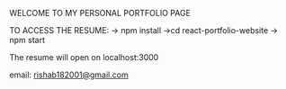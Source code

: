 WELCOME TO MY PERSONAL PORTFOLIO PAGE

TO ACCESS THE RESUME: 
-> npm install
->cd react-portfolio-website
-> npm start

The resume will open on localhost:3000

email: rishab182001@gmail.com
